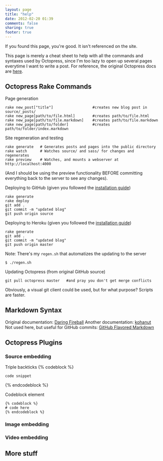 ```yaml
---
layout: page
title: "help"
date: 2012-02-20 01:39
comments: false
sharing: true
footer: true
---
```


If you found this page, you're good. It isn't referenced on the site.

This page is merely a cheat sheet to help with all the commands and syntaxes used by Octopress, since I'm too lazy to open up several pages everytime I want to write a post.
For reference, the original Octopress docs are [here](http://octopress.org/docs/).

## Octopress Rake Commands

Page generation
```
rake new_post["title"]					#creates new blog post in source/_posts/
rake new_page[path/to/file.html]		#creates path/to/file.html
rake new_page[path/to/file.markdown]	#creates path/to/file.markdown
rake new_page[path/to/folder]			#creates path/to/folder/index.markdown
```

Site regeneration and testing
```
rake generate   # Generates posts and pages into the public directory
rake watch      # Watches source/ and sass/ for changes and regenerates
rake preview    # Watches, and mounts a webserver at http://localhost:4000
```
(And I should be using the preview functionality BEFORE committing everything back to the server to see any changes).

Deploying to GitHub (given you followed the [installation guide](http://octopress.org/docs/deploying/github/))
```
rake generate
rake deploy
git add .
git commit -m "updated blog"
git push origin source
```

Deploying to Heroku (given you followed the [installation guide](http://octopress.org/docs/deploying/heroku/))
```
rake generate
git add .
git commit -m "updated blog"
git push origin master
```

Note: There's my `regen.sh` that automatizes the updating to the server
```
$ ./regen.sh
```

Updating Octopress (from original GitHub source)
```
git pull octopress master	#and pray you don't get merge conflicts
```

Obviously, a visual git client could be used, but for what purpose? Scripts are faster.


## Markdown Syntax
Original documentation: [Daring Fireball](http://daringfireball.net/projects/markdown/syntax)
Another documentation: [kohanut](http://kohanut.com/docs/using.markdown)
Not used here, but useful for GitHub commits: [GitHub Flavored Markdown](http://github.github.com/github-flavored-markdown/)






## Octopress Plugins

### Source embedding

Triple backticks
{% codeblock %}
``` [language] [title] [url] [link text]
code snippet
```
{% endcodeblock %}

Codeblock element
```
{% codeblock %}
# code here
{% endcodeblock %}
```



### Image embedding


### Video embedding


## More stuff



